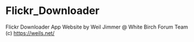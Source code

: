 # Flickr_Downloader
Flickr Downloader App Website by Weil Jimmer @ White Birch Forum Team (c) https://weils.net/

